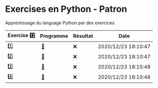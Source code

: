 # Exercises en Python - Patron

Apprentissage du language Python par des exercices

|  Exercise :hash:  |  Programme | Résultat | Date |
|-------------------|------------|----------|------|
| :one: | [:bookmark:](01/programme.py) | :x: | 2020/12/23 18:10:47 |
| :two: | [:bookmark:](02/programme.py) | :x: | 2020/12/23 18:10:47 |
| :three: | [:bookmark:](03/programme.py) | :x: | 2020/12/23 18:10:48 |
| :four: | [:bookmark:](04/programme.py) | :x: | 2020/12/23 18:10:48 |
